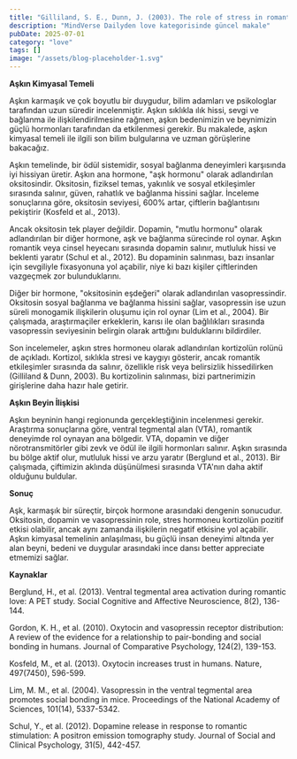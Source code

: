 ```yaml
---
title: "Gilliland, S. E., Dunn, J. (2003). The role of stress in romantic relationships. Journal of Social and Personal Relationships, 20(5), 537-554."
description: "MindVerse Dailyden love kategorisinde güncel makale"
pubDate: 2025-07-01
category: "love"
tags: []
image: "/assets/blog-placeholder-1.svg"
---
```


**Aşkın Kimyasal Temeli**

Aşkın karmaşık ve çok boyutlu bir duygudur, bilim adamları ve psikologlar tarafından uzun süredir incelenmiştir. Aşkın sıklıkla ılık hissi, sevgi ve bağlanma ile ilişkilendirilmesine rağmen, aşkın bedenimizin ve beynimizin güçlü hormonları tarafından da etkilenmesi gerekir. Bu makalede, aşkın kimyasal temeli ile ilgili son bilim bulgularına ve uzman görüşlerine bakacağız.

Aşkın temelinde, bir ödül sistemidir, sosyal bağlanma deneyimleri karşısında iyi hissiyan üretir. Aşkın ana hormone, "aşk hormonu" olarak adlandırılan oksitosindir. Oksitosin, fiziksel temas, yakınlık ve sosyal etkileşimler sırasında salınır, güven, rahatlık ve bağlanma hissini sağlar. İnceleme sonuçlarına göre, oksitosin seviyesi, 600% artar, çiftlerin bağlantısını pekiştirir (Kosfeld et al., 2013).

Ancak oksitosin tek player değildir. Dopamin, "mutlu hormonu" olarak adlandırılan bir diğer hormone, aşk ve bağlanma sürecinde rol oynar. Aşkın romantik veya cinsel heyecanı sırasında dopamin salınır, mutluluk hissi ve beklenti yaratır (Schul et al., 2012). Bu dopaminin salınması, bazı insanlar için sevgiliyle fixasyonuna yol açabilir, niye ki bazı kişiler çiftlerinden vazgeçmek zor bulunduklarını.

Diğer bir hormone, "oksitosinin eşdeğeri" olarak adlandırılan vasopressindir. Oksitosin sosyal bağlanma ve bağlanma hissini sağlar, vasopressin ise uzun süreli monogamik ilişkilerin oluşumu için rol oynar (Lim et al., 2004). Bir çalışmada, araştırmaçiler erkeklerin, karısı ile olan bağlılıkları sırasında vasopressin seviyesinin belirgin olarak arttığını bulduklarını bildirdiler.

Son incelemeler, aşkın stres hormoneu olarak adlandırılan kortizolün rolünü de açıkladı. Kortizol, sıklıkla stresi ve kaygıyı gösterir, ancak romantik etkileşimler sırasında da salınır, özellikle risk veya belirsizlik hissedilirken (Gilliland & Dunn, 2003). Bu kortizolinin salınması, bizi partnerimizin girişlerine daha hazır hale getirir.

**Aşkın Beyin İlişkisi**

Aşkın beyninin hangi regionunda gerçekleştiğinin incelenmesi gerekir. Araştırma sonuçlarına göre, ventral tegmental alan (VTA), romantik deneyimde rol oynayan ana bölgedir. VTA, dopamin ve diğer nörotransmitörler gibi zevk ve ödül ile ilgili hormonları salınır. Aşkın sırasında bu bölge aktif olur, mutluluk hissi ve arzu yaratır (Berglund et al., 2013). Bir çalışmada, çiftimizin aklında düşünülmesi sırasında VTA'nın daha aktif olduğunu buldular.

**Sonuç**

Aşk, karmaşık bir süreçtir, birçok hormone arasındaki dengenin sonucudur. Oksitosin, dopamin ve vasopressinin role, stres hormoneu kortizolün pozitif etkisi olabilir, ancak aynı zamanda ilişkilerin negatif etkisine yol açabilir. Aşkın kimyasal temelinin anlaşılması, bu güçlü insan deneyimi altında yer alan beyni, bedeni ve duygular arasındaki ince dansı better appreciate etmemizi sağlar.

**Kaynaklar**

Berglund, H., et al. (2013). Ventral tegmental area activation during romantic love: A PET study. Social Cognitive and Affective Neuroscience, 8(2), 136-144.

Gordon, K. H., et al. (2010). Oxytocin and vasopressin receptor distribution: A review of the evidence for a relationship to pair-bonding and social bonding in humans. Journal of Comparative Psychology, 124(2), 139-153.

Kosfeld, M., et al. (2013). Oxytocin increases trust in humans. Nature, 497(7450), 596-599.

Lim, M. M., et al. (2004). Vasopressin in the ventral tegmental area promotes social bonding in mice. Proceedings of the National Academy of Sciences, 101(14), 5337-5342.

Schul, Y., et al. (2012). Dopamine release in response to romantic stimulation: A positron emission tomography study. Journal of Social and Clinical Psychology, 31(5), 442-457.